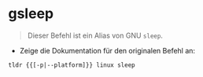 # gsleep

> Dieser Befehl ist ein Alias von GNU `sleep`.

- Zeige die Dokumentation für den originalen Befehl an:

`tldr {{[-p|--platform]}} linux sleep`
